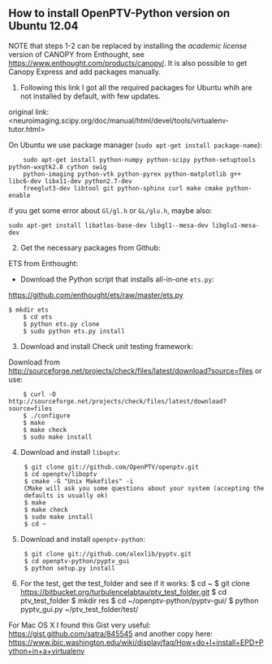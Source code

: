 ## How to install OpenPTV-Python version on Ubuntu 12.04

NOTE that steps 1-2 can be replaced by installing the *academic license* version of CANOPY from Enthought, see <https://www.enthought.com/products/canopy/>. It is also possible to get Canopy Express and add packages manually.


1. Following this link I got all the required packages for Ubuntu whih are not installed by default, with few updates. 

original link: <neuroimaging.scipy.org/doc/manual/html/devel/tools/virtualenv-tutor.html>

On Ubuntu we use package manager (`sudo apt-get install package-name`): 


		sudo apt-get install python-numpy python-scipy python-setuptools python-wxgtk2.8 cython swig  
		python-imaging python-vtk python-pyrex python-matplotlib g++ libc6-dev libx11-dev python2.7-dev 
		freeglut3-dev libtool git python-sphinx curl make cmake python-enable

if you get some error about `Gl/gl.h` or `GL/glu.h`, maybe also:

`sudo apt-get install libatlas-base-dev libgl1--mesa-dev libglu1-mesa-dev`


2. Get the necessary packages from Github:  

ETS from Enthought:

* Download the Python script that installs all-in-one `ets.py`:  

<https://github.com/enthought/ets/raw/master/ets.py>  

  	$ mkdir ets
		$ cd ets
		$ python ets.py clone 
		$ sudo python ets.py install

3. Download and install Check unit testing framework:  

Download from <http://sourceforge.net/projects/check/files/latest/download?source=files> or use:

		$ curl -O http://sourceforge.net/projects/check/files/latest/download?source=files
		$ ./configure 
		$ make
		$ make check
		$ sudo make install 

4. Download and install `liboptv`:  

		$ git clone git://github.com/OpenPTV/openptv.git
		$ cd openptv/liboptv
		$ cmake -G "Unix Makefiles" -i
		CMake will ask you some questions about your system (accepting the 
		defaults is usually ok)
		$ make
		$ make check
		$ sudo make install
		$ cd ~

5. Download and install `openptv-python`:  

		$ git clone git://github.com/alexlib/pyptv.git
		$ cd openptv-python/pyptv_gui
		$ python setup.py install

6. For the test, get the test_folder and see if it works:
		$ cd ~
		$ git clone https://bitbucket.org/turbulencelabtau/ptv_test_folder.git
		$ cd ptv_test_folder
		$ mkdir res
		$ cd ~/openptv-python/pyptv-gui/ 
		$ python pyptv_gui.py ~/ptv_test_folder/test/


For Mac OS X I found this Gist very useful: <https://gist.github.com/satra/845545> and another copy here: <https://www.ibic.washington.edu/wiki/display/faq/How+do+I+install+EPD+Python+in+a+virtualenv>














